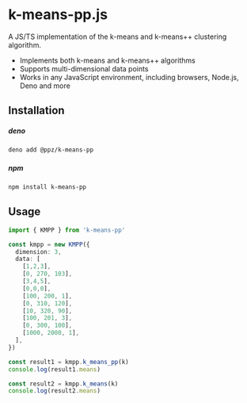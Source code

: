 # k-means-pp.js
A JS/TS implementation of the k-means and k-means++ clustering algorithm.

+ Implements both k-means and k-means++ algorithms
+ Supports multi-dimensional data points
+ Works in any JavaScript environment, including browsers, Node.js, Deno and more

## Installation
##### deno
``` bash
deno add @ppz/k-means-pp
```

##### npm
```bash
npm install k-means-pp
```

## Usage
```ts
import { KMPP } from 'k-means-pp'

const kmpp = new KMPP({
  dimension: 3,
  data: [
    [1,2,3],
    [0, 270, 103],
    [3,4,5],
    [0,0,0],
    [100, 200, 1],
    [0, 310, 120],
    [10, 320, 90],
    [100, 201, 3],
    [0, 300, 100],
    [1000, 2000, 1],
  ],
})

const result1 = kmpp.k_means_pp(k)
console.log(result1.means)

const result2 = kmpp.k_means(k)
console.log(result2.means)
```
